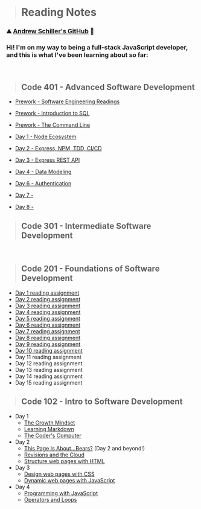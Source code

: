 > # Reading Notes

### ⛰️ [Andrew Schiller's GitHub](https://github.com/schillerandrew) 🌲

### Hi! I'm on my way to being a full-stack JavaScript developer, and this is what I've been learning about so far:

&nbsp;

> ## Code 401 - Advanced Software Development

- [Prework - Software Engineering Readings](https://schillerandrew.github.io/reading-notes/prework-engineering)
- [Prework - Introduction to SQL](https://schillerandrew.github.io/reading-notes/prework-sql/prework-sql)
- [Prework - The Command Line](https://schillerandrew.github.io/reading-notes/prework-terminal)

- [Day 1 - Node Ecosystem](https://schillerandrew.github.io/reading-notes/read01)
- [Day 2 - Express, NPM, TDD, CI/CD](https://schillerandrew.github.io/reading-notes/read02)
- [Day 3 - Express REST API](https://schillerandrew.github.io/reading-notes/read03)
- [Day 4 - Data Modeling](https://schillerandrew.github.io/reading-notes/read04)
- [Day 6 - Authentication](https://schillerandrew.github.io/reading-notes/read06)
- [Day 7 - ]()
- [Day 8 - ]()

> ## Code 301 - Intermediate Software Development

&nbsp;

> ## Code 201 - Foundations of Software Development

- [Day 1 reading assignment](https://schillerandrew.github.io/reading-notes/class-01)
- [Day 2 reading assignment](https://schillerandrew.github.io/reading-notes/class-02)
- [Day 3 reading assignment](https://schillerandrew.github.io/reading-notes/class-03)
- [Day 4 reading assignment](https://schillerandrew.github.io/reading-notes/class-04)
- [Day 5 reading assignment](https://schillerandrew.github.io/reading-notes/class-05)
- [Day 6 reading assignment](https://schillerandrew.github.io/reading-notes/class-06)
- [Day 7 reading assignment](https://schillerandrew.github.io/reading-notes/class-07)
- [Day 8 reading assignment](https://schillerandrew.github.io/reading-notes/class-08)
- [Day 9 reading assignment](https://schillerandrew.github.io/reading-notes/class-09)
- [Day 10 reading assignment](https://schillerandrew.github.io/reading-notes/class-10)
- Day 11 reading assignment
- Day 12 reading assignment
- Day 13 reading assignment
- Day 14 reading assignment
- Day 15 reading assignment

> ## Code 102 - Intro to Software Development

- Day 1
  - [The Growth Mindset](https://schillerandrew.github.io/reading-notes/growth-mindset)
  - [Learning Markdown](https://schillerandrew.github.io/reading-notes/01read-learning-markdown)
  - [The Coder's Computer](https://schillerandrew.github.io/reading-notes/02read-coders-computer)
- Day 2
  - [This Page Is About...Bears?](https://schillerandrew.github.io/04-lab-wireframing/index.html) (Day 2 and beyond!)
  - [Revisions and the Cloud](https://schillerandrew.github.io/reading-notes/03read-revisions-cloud)
  - [Structure web pages with HTML](https://schillerandrew.github.io/reading-notes/04read-structure-pages)
- Day 3
  - [Design web pages with CSS](05read-design-css)
  - [Dynamic web pages with JavaScript](06read-dynamic-javascript)
- Day 4
  - [Programming with JavaScript](07read-programming-js)
  - [Operators and Loops](08read-operators-loops)

